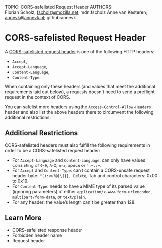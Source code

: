 TOPIC: CORS-safelisted Request Header
AUTHORS: Florian Scholz; fscholz@mozilla.net; mdn:fscholz
         Anne van Kesteren; annevk@annevk.nl; github:annevk

# CORS-safelisted Request Header

A [CORS-safelisted request header](https://fetch.spec.whatwg.org/#cors-safelisted-request-header) is
one of the following HTTP headers:

- `Accept`,
- `Accept-Language`,
- `Content-Language`,
- `Content-Type`.

When containing only these headers (and values that meet the additional requirements laid out below),
a requests doesn't need to send a preflight request in the context of CORS.

You can safelist more headers using the `Access-Control-Allow-Headers` header and also list the above
headers there to circumvent the following additional restrictions:

## Additional Restrictions

CORS-safelisted headers must also fulfill the following requirements in order to be a CORS-safelisted
request header:

- For `Accept-Language` and `Content-Language`: can only have values consisting of `0-9`, `A-Z`, `a-z`,
space or `*,=.;=`.
- For `Accept` and `Content-Type`: can't contain a CORS-unsafe request header byte: `"():<>?@[\]{}, Delete`,
Tab and control characters: 0x00 to 0x19.
- For `Content-Type`: needs to have a MIME type of its parsed value (ignoring parameters) of either
`application/x-www-form-urlencoded`, `multipart/form-data`, or `text/plain`.
- For any header: the value’s length can't be greater than 128.

## Learn More

- CORS-safelisted response header
- Forbidden header name
- Request header
